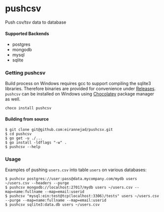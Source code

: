 # pushcsv
Push csv/tsv data to database

#### Supported Backends

* postgres
* mongodb
* mysql
* sqlite

### Getting pushcsv

Build process on Windows requires gcc to support compiling the sqlite3 libraries. Therefore binaries are provided for convenience under [Releases](https://github.com/eirannejad/pushcsv/releases). `pushcsv` can be installed on Windows using [Chocolatey](https://chocolatey.org/) package manager as well.

```
choco install pushcsv
```

#### Building from source

```
$ git clone git@github.com:eirannejad/pushcsv.git
$ cd pushcsv
$ go get -u ./...
$ go install -ldflags "-w" .
$ pushcsv --help
```

### Usage

Examples of pushing `users.csv` into table `users` on various databases:

```
$ pushcsv postgres://user:pass@data.mycompany.com/mydb users ~/users.csv --headers --purge
$ pushcsv mongodb://localhost:27017/mydb users ~/users.csv --map=name:fullname --map=email:userid
$ pushcsv "mysql:ein:test@tcp(localhost:3306)/tests" users ~/users.csv --purge --map=name:fullname --map=email:userid
$ pushcsv sqlite3:data.db users ~/users.csv
```